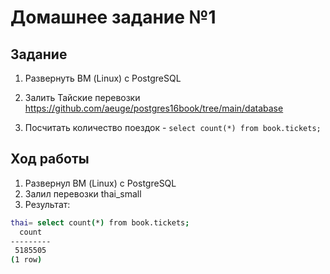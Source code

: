 # Домашнее задание №1

## Задание

1. Развернуть ВМ (Linux) с PostgreSQL

2. Залить Тайские перевозки
   https://github.com/aeuge/postgres16book/tree/main/database

3. Посчитать количество поездок - `select count(*) from book.tickets;`

## Ход работы

1. Развернул ВМ (Linux) с PostgreSQL
2. Залил перевозки thai_small
3. Результат:
```bash
thai= select count(*) from book.tickets;
  count
---------
 5185505
(1 row)
```